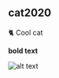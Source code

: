## cat2020


🐈 Cool cat

**bold text**

![alt text](https://i.pinimg.com/originals/69/85/58/6985580848cd8b55da8df7208bd43e99.png)
